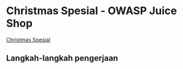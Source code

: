 # Christmas Spesial - OWASP Juice Shop

[Christmas Spesial](http://localhost:3000/#/score-board?categories=Injection)

## Langkah-langkah pengerjaan